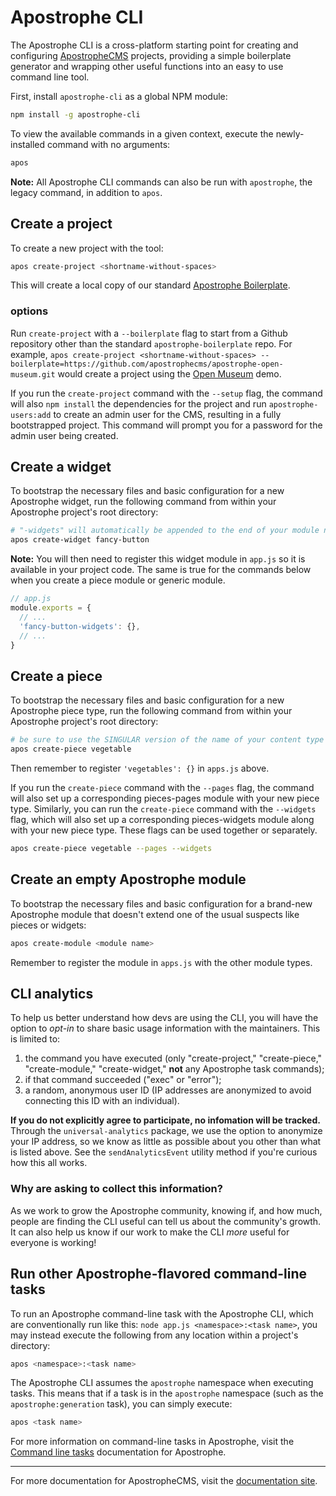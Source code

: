 # Apostrophe CLI

The Apostrophe CLI is a cross-platform starting point for creating and configuring [ApostropheCMS](https://github.com/apostrophecms/apostrophe) projects, providing a simple boilerplate generator and wrapping other useful functions into an easy to use command line tool.

First, install `apostrophe-cli` as a global NPM module:
```bash
npm install -g apostrophe-cli
```

To view the available commands in a given context, execute the newly-installed command with no arguments:
```bash
apos
```

**Note:** All Apostrophe CLI commands can also be run with `apostrophe`, the legacy command, in addition to `apos`.

## Create a project

To create a new project with the tool:
```bash
apos create-project <shortname-without-spaces>
```

This will create a local copy of our standard [Apostrophe Boilerplate](https://github.com/apostrophecms/apostrophe-boilerplate).

### options

Run `create-project` with a `--boilerplate` flag to start from a Github repository other than the standard `apostrophe-boilerplate` repo. For example, `apos create-project <shortname-without-spaces> --boilerplate=https://github.com/apostrophecms/apostrophe-open-museum.git` would create a project using the [Open Museum](https://github.com/apostrophecms/apostrophe-open-museum) demo.

If you run the `create-project` command with the `--setup` flag, the command will also `npm install` the dependencies for the project and run `apostrophe-users:add` to create an admin user for the CMS, resulting in a fully bootstrapped project. This command will prompt you for a password for the admin user being created.

## Create a widget
To bootstrap the necessary files and basic configuration for a new Apostrophe widget, run the following command from within your Apostrophe project's root directory:
```bash
# "-widgets" will automatically be appended to the end of your module name
apos create-widget fancy-button
```

**Note:** You will then need to register this widget module in `app.js` so it is available in your project code. The same is true for the commands below when you create a piece module or generic module.

```javascript
// app.js
module.exports = {
  // ...
  'fancy-button-widgets': {},
  // ...
}
```


## Create a piece
To bootstrap the necessary files and basic configuration for a new Apostrophe piece type, run the following command from within your Apostrophe project's root directory:
```bash
# be sure to use the SINGULAR version of the name of your content type
apos create-piece vegetable
```

Then remember to register `'vegetables': {}` in `apps.js` above.

If you run the `create-piece` command with the `--pages` flag, the command will also set up a corresponding pieces-pages module with your new piece type. Similarly, you can run the `create-piece` command with the `--widgets` flag, which will also set up a corresponding pieces-widgets module along with your new piece type. These flags can be used together or separately.

```bash
apos create-piece vegetable --pages --widgets
```

## Create an empty Apostrophe module
To bootstrap the necessary files and basic configuration for a brand-new Apostrophe module that doesn't extend one of the usual suspects like pieces or widgets:
```bash
apos create-module <module name>
```

Remember to register the module in `apps.js` with the other module types.

## CLI analytics

To help us better understand how devs are using the CLI, you will have the option to *opt-in* to share basic usage information with the maintainers. This is limited to:
1. the command you have executed (only "create-project," "create-piece," "create-module," "create-widget," **not** any Apostrophe task commands);
2. if that command succeeded ("exec" or "error");
3. a random, anonymous user ID (IP addresses are anonymized to avoid connecting this ID with an individual).

**If you do not explicitly agree to participate, no infomation will be tracked.** Through the `universal-analytics` package, we use the option to anonymize your IP address, so we know as little as possible about you other than what is listed above. See the `sendAnalyticsEvent` utility method if you're curious how this all works.

### Why are asking to collect this information?

As we work to grow the Apostrophe community, knowing if, and how much, people are finding the CLI useful can tell us about the community's growth. It can also help us know if our work to make the CLI *more* useful for everyone is working!

## Run other Apostrophe-flavored command-line tasks

To run an Apostrophe command-line task with the Apostrophe CLI, which are conventionally run like this: `node app.js <namespace>:<task name>`, you may instead execute the following from any location within a project's directory:
```bash
apos <namespace>:<task name>
```

The Apostrophe CLI assumes the `apostrophe` namespace when executing tasks. This means that if a task is in the `apostrophe` namespace (such as the `apostrophe:generation` task), you can simply execute:
```bash
apos <task name>
```

For more information on command-line tasks in Apostrophe, visit the [Command line tasks](https://docs.apostrophecms.org/reference/modules/apostrophe-tasks.html) documentation for Apostrophe.

---------------

For more documentation for ApostropheCMS, visit the [documentation site](https://docs.apostrophecms.org).
